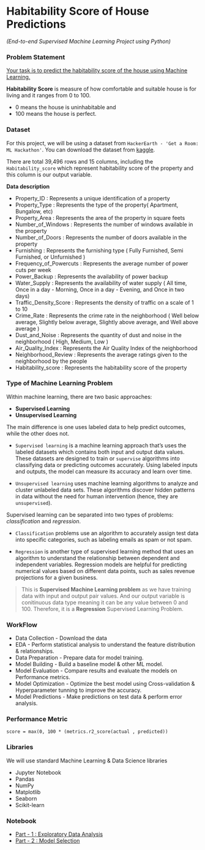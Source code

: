 # Habitability Score of House Predictions
*(End-to-end Supervised Machine Learning Project using Python)*

### Problem Statement

<u>Your task is to predict the habitability score of the house using Machine Learning.</u>

**Habitability Score** is measure of how comfortable and suitable house is for living and it ranges from 0 to 100.
- 0  means the house is uninhabitable and 
- 100 means the house is perfect.

### Dataset
For this project, we will be using a dataset from `HackerEarth - 'Get a Room: ML Hackathon'`. You can download the dataset from [kaggle](https://www.kaggle.com/datasets/jaisinghchauhan/get-a-room-ml-hackathon-hackerearth?select=train.csv).

There are total 39,496 rows and 15 columns, including the `Habitability_score` which represent habitability score of the property and this column is our output variable.

**Data description**
- Property_ID	 : Represents a unique identification of a property
- Property_Type	: Represents the type of the property( Apartment, Bungalow, etc)  
- Property_Area	: Represents the area of the property in square feets 
- Number_of_Windows	: Represents the number of windows available in the property 
- Number_of_Doors : Represents the number of doors available in the property
- Furnishing : Represents the furnishing type ( Fully Furnished, Semi Furnished, or Unfurnished )
- Frequency_of_Powercuts : Represents the average number of power cuts per week
- Power_Backup : Represents the availability of power backup 
- Water_Supply : Represents the availability of water supply ( All time, Once in a day - Morning, Once in a day - Evening, and Once in two days)  
- Traffic_Density_Score : Represents the density of traffic on a scale of  1 to  10 
- Crime_Rate : Represents the crime rate in the neighborhood ( Well below average, Slightly below average, Slightly above average, and  Well above average ) 
- Dust_and_Noise	: Represents the quantity of dust and noise in the neighborhood ( High, Medium, Low ) 
- Air_Quality_Index : Represents the Air Quality Index of the neighborhood 
- Neighborhood_Review : Represents the average ratings given to the neighborhood by the people  
- Habitability_score	: Represents the habitability score of the property 

### Type of Machine Learning Problem

Within machine learning, there are two basic approaches: 
- **Supervised Learning**
- **Unsupervised Learning**

The main difference is one uses labeled data to help predict outcomes, while the other does not.

- `Supervised learning` is a machine learning approach that’s uses the labeled datasets which contains both input and output data values. These datasets are designed to train or `supervise` algorithms into classifying data or predicting outcomes accurately. Using labeled inputs and outputs, the model can measure its accuracy and learn over time.

- `Unsupervised learning` uses machine learning algorithms to analyze and cluster unlabeled data sets. These algorithms discover hidden patterns in data without the need for human intervention (hence, they are `unsupervised`).

Supervised learning can be separated into two types of problems: *classification* and *regression*.

- `Classification` problems use an algorithm to accurately assign test data into specific categories, such as labeling emails as spam or not spam.

- `Regression` is another type of supervised learning method that uses an algorithm to understand the relationship between dependent and independent variables. Regression models are helpful for predicting numerical values based on different data points, such as sales revenue projections for a given business.

> This is **Supervised Machine Learning problem** as we have training data with input and output pair values. And our output variable is conitinuous data type meaning it can be any value between 0 and 100. Therefore, it is a **Regression** Supervised Learning Problem.

### WorkFlow

-  Data Collection - Download the data
-  EDA - Perform statistical analysis to understand the feature distribution & relationships.
-  Data Preparation - Prepare data for model training.
-  Model Building - Build a baseline model & other ML model.
-  Model Evaluation - Compare results and evaluate the models on Performance metrics.
-  Model Optimization - Optimize the best model using Cross-validation & Hyperparameter tunning to improve the accuracy.
-  Model Predictions - Make predictions on test data & perform error analysis.

### Performance Metric

`score = max(0, 100 * (metrics.r2_score(actual , predicted))`

### Libraries
We will use standard Machine Learning & Data Science libraries
- Jupyter Notebook
- Pandas
- NumPy
- Matplotlib
- Seaborn
- Scikit-learn

### Notebook
- [Part - 1 : Exploratory Data Analysis]()
- [Part - 2 : Model Selection]()
